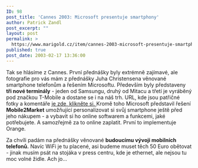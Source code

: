 ```yaml
---
ID: 98
post_title: 'Cannes 2003: Microsoft presentuje smartphony'
author: Patrick Zandl
post_excerpt: ""
layout: post
permalink: >
  https://www.marigold.cz/item/cannes-2003-microsoft-presentuje-smartphony
published: true
post_date: 2003-02-17 13:36:00
---
```

<P>Tak se hlásíme z Cannes. První přednášky byly extrémně zajímavé, ale fotografie pro vás mám z přednášky Juha Christensena věnované smartphone telefonům a řešením Microsoftu. Především byly představeny <STRONG>tři nové terminály</STRONG> - jeden od Samsungu, druhý od Mitacu a třetí je vyráběný pod značkou T-Mobile a dostane se i na náš trh. URL, kde jsou patřičné fotky a komentáře <A href="http://tangero.me.cz/cannes2003/mssmartphone/" target=_blank>je zde, klikněte si. </A>Kromě toho Microsoft představil řešení <STRONG>Mobile2Market</STRONG> umožňující personalizovat si svůj smartphone ještě před jeho nákupem - a vybavit si ho online softwarem a funkcemi, jaké potřebujete. A samozřejmě za to online zaplatit. První to implementuje Orange. </P>
<P>Za chvíli padám na přednášky věnované <STRONG>budoucímu vývoji mobilních telefonů.</STRONG> Navíc WiFi je tu placené, asi budeme muset těch 50 Euro obětovat - jinak musím psát na stojáka v press centru, kde je ethernet, ale nejsou tu moc volné židle. Ach jo...</P>